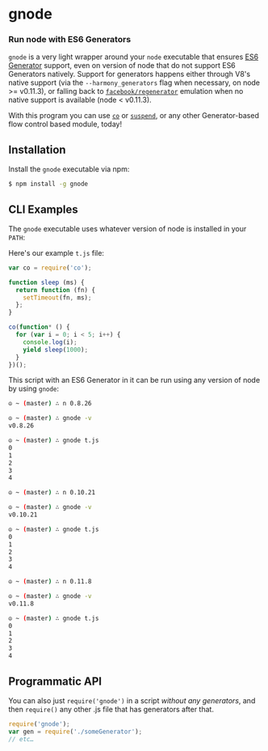 gnode
=====
### Run node with ES6 Generators

`gnode` is a very light wrapper around your `node` executable that ensures
[ES6 Generator][generators] support, even on version of node that do not
support ES6 Generators natively. Support for generators happens either through
V8's native support (via the `--harmony_generators` flag when necessary,
on node >= v0.11.3), or falling back to [`facebook/regenerator`][regenerator]
emulation when no native support is available (node < v0.11.3).

With this program you can use [`co`][co] or [`suspend`][suspend], or any other
Generator-based flow control based module, today!


Installation
------------

Install the `gnode` executable via npm:

``` bash
$ npm install -g gnode
```


CLI Examples
------------

The `gnode` executable uses whatever version of node is installed in your `PATH`:

Here's our example `t.js` file:

``` js
var co = require('co');

function sleep (ms) {
  return function (fn) {
    setTimeout(fn, ms);
  };
}

co(function* () {
  for (var i = 0; i < 5; i++) {
    console.log(i);
    yield sleep(1000);
  }
})();
```

This script with an ES6 Generator in it can be run using any version of node
by using `gnode`:

``` bash
☮ ~ (master) ∴ n 0.8.26

☮ ~ (master) ∴ gnode -v
v0.8.26

☮ ~ (master) ∴ gnode t.js
0
1
2
3
4

☮ ~ (master) ∴ n 0.10.21

☮ ~ (master) ∴ gnode -v
v0.10.21

☮ ~ (master) ∴ gnode t.js
0
1
2
3
4

☮ ~ (master) ∴ n 0.11.8

☮ ~ (master) ∴ gnode -v
v0.11.8

☮ ~ (master) ∴ gnode t.js
0
1
2
3
4
```


Programmatic API
----------------

You can also just `require('gnode')` in a script _without any generators_, and
then `require()` any other .js file that has generators after that.

``` js
require('gnode');
var gen = require('./someGenerator');
// etc…
```

[co]: https://github.com/visionmedia/co
[suspend]: https://github.com/jmar777/suspend
[generators]: http://wiki.ecmascript.org/doku.php?id=harmony:generators
[regenerator]: https://github.com/facebook/regenerator
